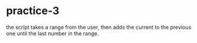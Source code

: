 # practice-3
the script takes a range from the user, then adds the current to the previous one until the last number in the range.
